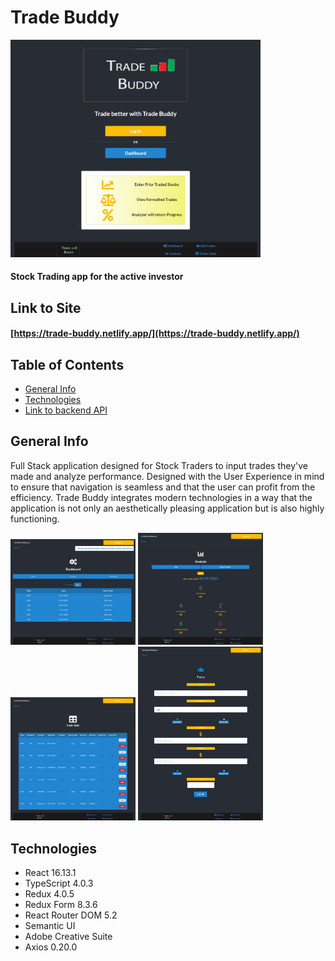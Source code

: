 # Trade Buddy

<img src="https://github.com/michael-williamson/trade_buddy_ts/blob/main/demoPics/trade-buddy-frontpage.png" width="400">

#### Stock Trading app for the active investor

## Link to Site

#### [https://trade-buddy.netlify.app/](https://trade-buddy.netlify.app/)

## Table of Contents

- [General Info](#general-info)
- [Technologies](#technologies)
- [Link to backend API](https://github.com/michael-williamson/)

## General Info

Full Stack application designed for Stock Traders to input trades they've made and analyze performance. Designed with the User Experience in mind to ensure that navigation is
seamless and that the user can profit from the efficiency. Trade Buddy integrates modern technologies in a way that the application is not only an aesthetically pleasing application but is also highly functioning.

<img src="https://github.com/michael-williamson/trade_buddy_ts/blob/main/demoPics/trade-buddy-dashboard.png" width="200"> <img src="https://github.com/michael-williamson/trade_buddy_ts/blob/main/demoPics/trade-buddy-analysis.png" width="200"> <img src="https://github.com/michael-williamson/trade_buddy_ts/blob/main/demoPics/trade-buddy-table.png" width="200"> <img src="https://github.com/michael-williamson/trade_buddy_ts/blob/main/demoPics/trade-buddy-form.png" width="200">

## Technologies

- React 16.13.1
- TypeScript 4.0.3
- Redux 4.0.5
- Redux Form 8.3.6
- React Router DOM 5.2
- Semantic UI
- Adobe Creative Suite
- Axios 0.20.0
